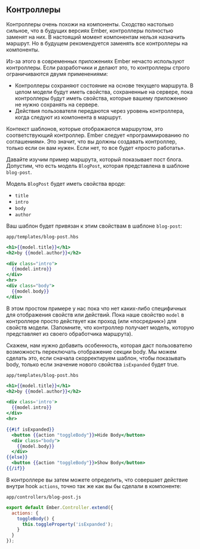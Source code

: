 ## Контроллеры

Контроллеры очень похожи на компоненты. Сходство настолько сильное, что в будущих версиях Ember, контроллеры полностью заменят на них. В настоящий момент компонентам нельзя назначить маршрут. Но в будущем рекомендуется заменять все контроллеры на компоненты.

Из-за этого в современных приложениях Ember нечасто используют контроллеры. Если разработчики и делают это, то контроллеры строго ограничиваются двумя применениями:

* Контроллеры сохраняют состояние на основе текущего маршрута. В целом модели будут иметь свойства, сохраненные на сервере, пока контроллеры будут иметь свойства, которые вашему приложению не нужно сохранять на сервере.
* Действия пользователя передаются через уровень контроллера, когда следуют из компонента в маршрут.

Контекст шаблонов, которые отображаются маршрутом, это соответствующий контроллер. Ember следует «программированию по соглашениям». Это значит, что вы должны создавать контроллер, только если он вам нужен. Если нет, то все будет «просто работать».

Давайте изучим пример маршрута, который показывает пост блога. Допустим, что есть модель `BlogPost`, которая представлена в шаблоне `blog-post`.

Модель `BlogPost` будет иметь свойства вроде:

* `title`
* `intro`
* `body`
* `author`

Ваш шаблон будет привязан к этим свойствам в шаблоне `blog-post`:

`app/templates/blog-post.hbs`
```hbs
<h1>{{model.title}}</h1>
<h2>by {{model.author}}</h2>

<div class="intro">
  {{model.intro}}
</div>
<hr>
<div class="body">
  {{model.body}}
</div>
```

В этом простом примере у нас пока что нет каких-либо специфичных для отображения свойств или действий. Пока наше свойство `model` в контроллере просто действует как проход (или «посредник») для свойств модели. (Запомните, что контроллер получает модель, которую представляет из своего обработчика маршрута).

Скажем, нам нужно добавить особенность, которая даст пользователю возможность переключать отображение секции body. Мы можем сделать это, если сначала скорректируем шаблон, чтобы показывать body, только если значение нового свойства `isExpanded` будет true.

`app/templates/blog-post.hbs`
```hbs
<h1>{{model.title}}</h1>
<h2>by {{model.author}}</h2>

<div class='intro'>
  {{model.intro}}
</div>
<hr>

{{#if isExpanded}}
  <button {{action "toggleBody"}}>Hide Body</button>
  <div class="body">
    {{model.body}}
  </div>
{{else}}
  <button {{action "toggleBody"}}>Show Body</button>
{{/if}}
```

В контроллере вы затем можете определить, что совершает действие внутри hook `actions`, точно так же как вы бы сделали в компоненте:

`app/controllers/blog-post.js`
```js
export default Ember.Controller.extend({
  actions: {
    toggleBody() {
      this.toggleProperty('isExpanded');
    }
  }
});
```